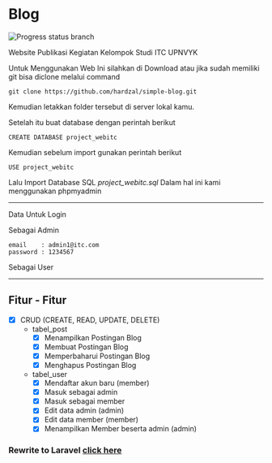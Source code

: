 # Blog

![Progress status branch](https://img.shields.io/badge/progress-40%25-yellowgreen.svg)

Website Publikasi Kegiatan Kelompok Studi ITC UPNVYK

Untuk Menggunakan Web Ini silahkan di Download atau jika sudah memiliki git bisa diclone melalui command

    git clone https://github.com/hardzal/simple-blog.git

Kemudian letakkan folder tersebut di server lokal kamu.

Setelah itu buat database dengan perintah berikut

    CREATE DATABASE project_webitc

Kemudian sebelum import gunakan perintah berikut

    USE project_webitc

Lalu Import Database SQL *project_webitc.sql* Dalam hal ini kami menggunakan phpmyadmin

-------------------------------------------------------------------
Data Untuk Login

Sebagai Admin

    email    : admin1@itc.com
    password : 1234567

Sebagai User

-------------------------------------------------------------------

## Fitur - Fitur  

- [x] CRUD (CREATE, READ, UPDATE, DELETE)
  - tabel_post
    - [x] Menampilkan Postingan Blog
    - [x] Membuat Postingan Blog
    - [x] Memperbaharui Postingan Blog
    - [x] Menghapus Postingan Blog
  - tabel_user
    - [x] Mendaftar akun baru (member)
    - [x] Masuk sebagai admin
    - [x] Masuk sebagai member
    - [x] Edit data admin (admin)
    - [x] Edit data member (member)
    - [x] Menampilkan Member beserta admin (admin)

### Rewrite to Laravel [click here](https://github.com/hardzal/larablog)

